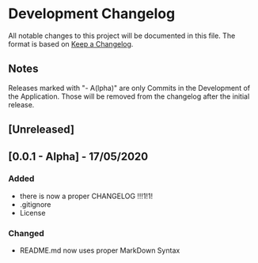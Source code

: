 # Development Changelog

All notable changes to this project will be documented in this file.
The format is based on [Keep a Changelog](https://keepachangelog.com/en/1.0.0/).

## Notes

Releases marked with "- A(lpha)" are only Commits in the Development of the Application. Those will be removed from the changelog after the initial release.

## [Unreleased]

## [0.0.1 - Alpha] - 17/05/2020

### Added

- there is now a proper CHANGELOG !!!1!1!
- .gitignore
- License

### Changed

- README.md now uses proper MarkDown Syntax
